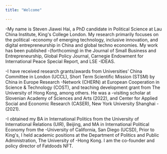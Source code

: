 ```yaml
---
title: "Welcome"

---
```

-My name is Steven Jiawei Hai, a PhD candidate in Political Science at Lau China Institute, King's College London. My research primarily focuses on the political -economy of emerging technology, inclusive innovation, and digital entrepreneurship in China and global techno economies. My work has been published -(forthcoming) in the Journal of Small Business and Entrepreneurship, Global Policy Journal, Carnegie Endowment for International Peace Special Report, and LSE -IDEAS.

-I have received research grants/awards from Universities’ China Committee in London (UCCL), Short Term Scientific Mission (STSM) by China in Europe Research -Network (CHERN) at European Cooperation in Science & Technology (COST), and teaching development grant from The University of Hong Kong, among others. He was a -visiting scholar at Slovenian Academy of Sciences and Arts (2022), and Center for Applied Social and Economic Research (CASER), New York University Shanghai -(2021).

-I obtained my BA in International Politics from the University of International Relations (UIR), Beijing, and MA in International Political Economy from the -University of California, San Diego (UCSD), Prior to King's, I held academic positions at the Department of Politics and Public Administration, The University of -Hong Kong. I am the co-founder and policy director of Fatdoods NFT.
